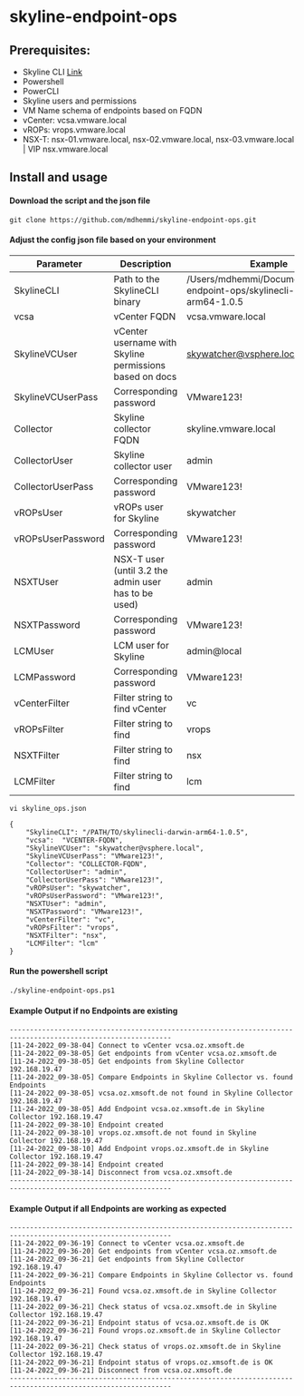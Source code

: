 # skyline-endpoint-ops
## Prerequisites:

- Skyline CLI [Link](https://flings.vmware.com/skyline-cli)
- Powershell
- PowerCLI
- Skyline users and permissions 
- VM Name schema of endpoints based on FQDN
 - vCenter: vcsa.vmware.local
 - vROPs: vrops.vmware.local
 - NSX-T: nsx-01.vmware.local, nsx-02.vmware.local, nsx-03.vmware.local | VIP nsx.vmware.local
  
## Install and usage

#### Download the script and the json file

```
git clone https://github.com/mdhemmi/skyline-endpoint-ops.git
```

#### Adjust the config json file based on your environment

| Parameter | Description | Example |
|---|---|---|
|SkylineCLI|Path to the SkylineCLI binary| /Users/mdhemmi/Documents/skyline-endpoint-ops/skylinecli-darwin-arm64-1.0.5 |
|vcsa|vCenter FQDN|vcsa.vmware.local|
|SkylineVCUser| vCenter username with Skyline permissions based on docs|skywatcher@vsphere.local|
|SkylineVCUserPass|Corresponding password|VMware123!|
|Collector|Skyline collector FQDN|skyline.vmware.local|
|CollectorUser|Skyline collector user|admin|
|CollectorUserPass|Corresponding password|VMware123!|
|vROPsUser|vROPs user for Skyline|skywatcher|
|vROPsUserPassword|Corresponding password|VMware123!|
|NSXTUser|NSX-T user (until 3.2 the admin user has to be used)|admin|
|NSXTPassword|Corresponding password|VMware123!|
|LCMUser|LCM user for Skyline|admin@local|
|LCMPassword|Corresponding password|VMware123!|
|vCenterFilter|Filter string to find vCenter|vc|
|vROPsFilter|Filter string to find|vrops|
|NSXTFilter|Filter string to find|nsx|
|LCMFilter|Filter string to find|lcm|

```
vi skyline_ops.json
```
```
{
    "SkylineCLI": "/PATH/TO/skylinecli-darwin-arm64-1.0.5",
    "vcsa":  "VCENTER-FQDN",
    "SkylineVCUser": "skywatcher@vsphere.local",
    "SkylineVCUserPass": "VMware123!",
    "Collector": "COLLECTOR-FQDN",
    "CollectorUser": "admin",
    "CollectorUserPass": "VMware123!",
    "vROPsUser": "skywatcher",
    "vROPsUserPassword": "VMware123!",
    "NSXTUser": "admin",
    "NSXTPassword": "VMware123!",
    "vCenterFilter": "vc",
    "vROPsFilter": "vrops",
    "NSXTFilter": "nsx",
    "LCMFilter": "lcm"
}
```
#### Run the powershell script
```
./skyline-endpoint-ops.ps1
```
#### Example Output if no Endpoints are existing
```
--------------------------------------------------------------------------------------------------------------
[11-24-2022_09-38-04] Connect to vCenter vcsa.oz.xmsoft.de
[11-24-2022_09-38-05] Get endpoints from vCenter vcsa.oz.xmsoft.de
[11-24-2022_09-38-05] Get endpoints from Skyline Collector 192.168.19.47
[11-24-2022_09-38-05] Compare Endpoints in Skyline Collector vs. found Endpoints
[11-24-2022_09-38-05] vcsa.oz.xmsoft.de not found in Skyline Collector 192.168.19.47
[11-24-2022_09-38-05] Add Endpoint vcsa.oz.xmsoft.de in Skyline Collector 192.168.19.47
[11-24-2022_09-38-10] Endpoint created
[11-24-2022_09-38-10] vrops.oz.xmsoft.de not found in Skyline Collector 192.168.19.47
[11-24-2022_09-38-10] Add Endpoint vrops.oz.xmsoft.de in Skyline Collector 192.168.19.47
[11-24-2022_09-38-14] Endpoint created
[11-24-2022_09-38-14] Disconnect from vcsa.oz.xmsoft.de
--------------------------------------------------------------------------------------------------------------
```

#### Example Output if all Endpoints are working as expected
```
--------------------------------------------------------------------------------------------------------------
[11-24-2022_09-36-19] Connect to vCenter vcsa.oz.xmsoft.de
[11-24-2022_09-36-20] Get endpoints from vCenter vcsa.oz.xmsoft.de
[11-24-2022_09-36-21] Get endpoints from Skyline Collector 192.168.19.47
[11-24-2022_09-36-21] Compare Endpoints in Skyline Collector vs. found Endpoints
[11-24-2022_09-36-21] Found vcsa.oz.xmsoft.de in Skyline Collector 192.168.19.47
[11-24-2022_09-36-21] Check status of vcsa.oz.xmsoft.de in Skyline Collector 192.168.19.47
[11-24-2022_09-36-21] Endpoint status of vcsa.oz.xmsoft.de is OK
[11-24-2022_09-36-21] Found vrops.oz.xmsoft.de in Skyline Collector 192.168.19.47
[11-24-2022_09-36-21] Check status of vrops.oz.xmsoft.de in Skyline Collector 192.168.19.47
[11-24-2022_09-36-21] Endpoint status of vrops.oz.xmsoft.de is OK
[11-24-2022_09-36-21] Disconnect from vcsa.oz.xmsoft.de
--------------------------------------------------------------------------------------------------------------
```

